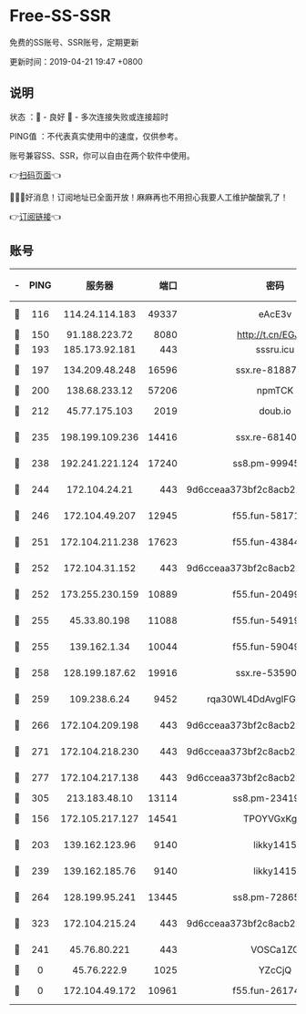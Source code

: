# Free-SS-SSR

免费的SS账号、SSR账号，定期更新

更新时间：2019-04-21 19:47 +0800

## 说明

状态     ：🙂 - 良好 🙁 - 多次连接失败或连接超时

PING值   ：不代表真实使用中的速度，仅供参考。

账号兼容SS、SSR，你可以自由在两个软件中使用。

👉[扫码页面](https://liesauer.github.io/Free-SS-SSR/)👈

🎉🎉🎉好消息！订阅地址已全面开放！麻麻再也不用担心我要人工维护酸酸乳了！

👉[订阅链接](https://www.liesauer.net/yogurt/subscribe?ACCESS_TOKEN=DAYxR3mMaZAsaqUb)👈

## 账号

|-|PING|服务器|端口|密码|加密方式|区域|
|:----:|:----:|:-----:|-----:|:----:|:----:|:----:|
|🙂|116|114.24.114.183|49337|eAcE3v|chacha20-ietf|TW|
|🙂|150|91.188.223.72|8080|http://t.cn/EGJIyrl|rc4-md5|RU|
|🙂|193|185.173.92.181|443|sssru.icu|rc4-md5|RU|
|🙂|197|134.209.48.248|16596|ssx.re-81887619|aes-256-cfb|US|
|🙂|200|138.68.233.12|57206|npmTCK|rc4-md5|US|
|🙂|212|45.77.175.103|2019|doub.io|aes-128-ctr|SG|
|🙂|235|198.199.109.236|14416|ssx.re-68140680|aes-256-cfb|US|
|🙂|238|192.241.221.124|17240|ss8.pm-99945477|aes-256-cfb|US|
|🙂|244|172.104.24.21|443|9d6cceaa373bf2c8acb22e60b6a58be6|aes-256-cfb|US|
|🙂|246|172.104.49.207|12945|f55.fun-58171420|aes-256-cfb|SG|
|🙂|251|172.104.211.238|17623|f55.fun-43844641|aes-256-cfb|US|
|🙂|252|172.104.31.152|443|9d6cceaa373bf2c8acb22e60b6a58be6|aes-256-cfb|US|
|🙂|252|173.255.230.159|10889|f55.fun-20499920|aes-256-cfb|US|
|🙂|255|45.33.80.198|11088|f55.fun-54919937|aes-256-cfb|US|
|🙂|255|139.162.1.34|10044|f55.fun-59049291|aes-256-cfb|SG|
|🙂|258|128.199.187.62|19916|ssx.re-53590362|aes-256-cfb|SG|
|🙂|259|109.238.6.24|9452|rqa30WL4DdAvgIFG6Fs3znzTa|aes-256-cfb|FR|
|🙂|266|172.104.209.198|443|9d6cceaa373bf2c8acb22e60b6a58be6|aes-256-cfb|US|
|🙂|271|172.104.218.230|443|9d6cceaa373bf2c8acb22e60b6a58be6|aes-256-cfb|US|
|🙂|277|172.104.217.138|443|9d6cceaa373bf2c8acb22e60b6a58be6|aes-256-cfb|US|
|🙂|305|213.183.48.10|13114|ss8.pm-23419048|rc4-md5|RU|
|🙂|156|172.105.217.127|14541|TPOYVGxKglpi|aes-256-cfb|JP|
|🙂|203|139.162.123.96|9140|likky1415|aes-256-cfb|JP|
|🙂|239|139.162.185.76|9140|likky1415|aes-256-cfb|DE|
|🙂|264|128.199.95.241|13445|ss8.pm-72865285|aes-256-cfb|SG|
|🙂|323|172.104.215.24|443|9d6cceaa373bf2c8acb22e60b6a58be6|aes-256-cfb|US|
|🙁|241|45.76.80.221|443|VOSCa1ZG|aes-256-cfb|DE|
|🙁|0|45.76.222.9|1025|YZcCjQ|rc4-md5|JP|
|🙁|0|172.104.49.172|10961|f55.fun-26174488|aes-256-cfb|SG|
